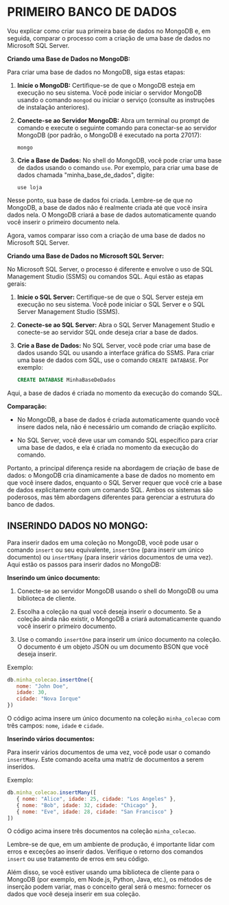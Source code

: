 # PRIMEIRO BANCO DE DADOS
Vou explicar como criar sua primeira base de dados no MongoDB e, em seguida, comparar o processo com a criação de uma base de dados no Microsoft SQL Server.

**Criando uma Base de Dados no MongoDB:**

Para criar uma base de dados no MongoDB, siga estas etapas:

1. **Inicie o MongoDB:** Certifique-se de que o MongoDB esteja em execução no seu sistema. Você pode iniciar o servidor MongoDB usando o comando `mongod` ou iniciar o serviço (consulte as instruções de instalação anteriores).

2. **Conecte-se ao Servidor MongoDB:** Abra um terminal ou prompt de comando e execute o seguinte comando para conectar-se ao servidor MongoDB (por padrão, o MongoDB é executado na porta 27017):
   ```
   mongo
   ```

3. **Crie a Base de Dados:** No shell do MongoDB, você pode criar uma base de dados usando o comando `use`. Por exemplo, para criar uma base de dados chamada "minha_base_de_dados", digite:
   ```
   use loja
   ```

Nesse ponto, sua base de dados foi criada. Lembre-se de que no MongoDB, a base de dados não é realmente criada até que você insira dados nela. O MongoDB criará a base de dados automaticamente quando você inserir o primeiro documento nela.

Agora, vamos comparar isso com a criação de uma base de dados no Microsoft SQL Server.

**Criando uma Base de Dados no Microsoft SQL Server:**

No Microsoft SQL Server, o processo é diferente e envolve o uso de SQL Management Studio (SSMS) ou comandos SQL. Aqui estão as etapas gerais:

1. **Inicie o SQL Server:** Certifique-se de que o SQL Server esteja em execução no seu sistema. Você pode iniciar o SQL Server e o SQL Server Management Studio (SSMS).

2. **Conecte-se ao SQL Server:** Abra o SQL Server Management Studio e conecte-se ao servidor SQL onde deseja criar a base de dados.

3. **Crie a Base de Dados:** No SQL Server, você pode criar uma base de dados usando SQL ou usando a interface gráfica do SSMS. Para criar uma base de dados com SQL, use o comando `CREATE DATABASE`. Por exemplo:
   ```sql
   CREATE DATABASE MinhaBaseDeDados
   ```

Aqui, a base de dados é criada no momento da execução do comando SQL.

**Comparação:**

- No MongoDB, a base de dados é criada automaticamente quando você insere dados nela, não é necessário um comando de criação explícito.

- No SQL Server, você deve usar um comando SQL específico para criar uma base de dados, e ela é criada no momento da execução do comando.

Portanto, a principal diferença reside na abordagem de criação de base de dados: o MongoDB cria dinamicamente a base de dados no momento em que você insere dados, enquanto o SQL Server requer que você crie a base de dados explicitamente com um comando SQL. Ambos os sistemas são poderosos, mas têm abordagens diferentes para gerenciar a estrutura do banco de dados.

## INSERINDO DADOS NO MONGO:
Para inserir dados em uma coleção no MongoDB, você pode usar o comando `insert` ou seu equivalente, `insertOne` (para inserir um único documento) ou `insertMany` (para inserir vários documentos de uma vez). Aqui estão os passos para inserir dados no MongoDB:

**Inserindo um único documento:**

1. Conecte-se ao servidor MongoDB usando o shell do MongoDB ou uma biblioteca de cliente.

2. Escolha a coleção na qual você deseja inserir o documento. Se a coleção ainda não existir, o MongoDB a criará automaticamente quando você inserir o primeiro documento.

3. Use o comando `insertOne` para inserir um único documento na coleção. O documento é um objeto JSON ou um documento BSON que você deseja inserir.

Exemplo:

```javascript
db.minha_colecao.insertOne({
   nome: "John Doe",
   idade: 30,
   cidade: "Nova Iorque"
})
```

O código acima insere um único documento na coleção `minha_colecao` com três campos: `nome`, `idade` e `cidade`.

**Inserindo vários documentos:**

Para inserir vários documentos de uma vez, você pode usar o comando `insertMany`. Este comando aceita uma matriz de documentos a serem inseridos.

Exemplo:

```javascript
db.minha_colecao.insertMany([
   { nome: "Alice", idade: 25, cidade: "Los Angeles" },
   { nome: "Bob", idade: 32, cidade: "Chicago" },
   { nome: "Eve", idade: 28, cidade: "San Francisco" }
])
```

O código acima insere três documentos na coleção `minha_colecao`.

Lembre-se de que, em um ambiente de produção, é importante lidar com erros e exceções ao inserir dados. Verifique o retorno dos comandos `insert` ou use tratamento de erros em seu código.

Além disso, se você estiver usando uma biblioteca de cliente para o MongoDB (por exemplo, em Node.js, Python, Java, etc.), os métodos de inserção podem variar, mas o conceito geral será o mesmo: fornecer os dados que você deseja inserir em sua coleção.